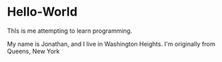 # Hello-World

ThIs is me attempting to learn programming.

My name is Jonathan, and I live in Washington Heights.
I'm originally from Queens, New York
